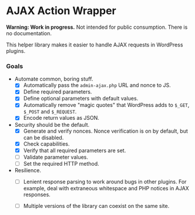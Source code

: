 # AJAX Action Wrapper

**Warning: Work in progress.** Not intended for public consumption. There is no documentation.

This helper library makes it easier to handle AJAX requests in WordPress plugins.

### Goals
- Automate common, boring stuff.
  - [x] Automatically pass the `admin-ajax.php` URL and nonce to JS.
  - [x] Define required parameters.
  - [x] Define optional parameters with default values.  
  - [x] Automatically remove "magic quotes" that WordPress adds to `$_GET`, `$_POST` and `$_REQUEST`.
  - [x] Encode return values as JSON.
- Security should be the default.
  - [x] Generate and verify nonces. Nonce verification is on by default, but can be disabled.
  - [x] Check capabilities.
  - [x] Verify that all required parameters are set.
  - [ ] Validate parameter values.
  - [ ] Set the required HTTP method.
- Resilience.
  - [ ] Lenient response parsing to work around bugs in other plugins. For example, deal with extraneous whitespace and PHP notices in AJAX responses.
  - [ ] Multiple versions of the library can coexist on the same site.

